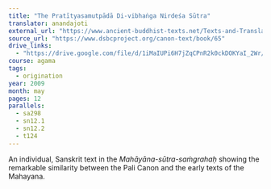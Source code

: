 ```yaml
---
title: "The Pratītyasamutpādā Di-vibhaṅga Nirdeśa Sūtra"
translator: anandajoti
external_url: "https://www.ancient-buddhist-texts.net/Texts-and-Translations/Short-Pieces-in-Sanskrit/Pratityasamutpadadivibhanganirdesasutram.htm"
source_url: "https://www.dsbcproject.org/canon-text/book/65"
drive_links: 
  - "https://drive.google.com/file/d/1iMaIUPi6H7jZqCPnR2k0ckDOKYaI_2Wr/view?usp=drivesdk"
course: agama
tags:
  - origination
year: 2009
month: may
pages: 12
parallels:
  - sa298
  - sn12.1
  - sn12.2
  - t124
---
```


An individual, Sanskrit text in the *Mahāyāna-sūtra-saṁgrahaḥ* showing the remarkable similarity between the Pali Canon and the early texts of the Mahayana.

